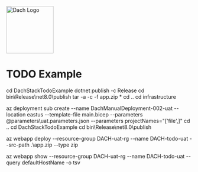 <img src="https://github.com/user-attachments/assets/f63c4554-f000-47ff-a78f-8dcf2a236ad8" alt="Dach Logo" width="128" height="128">

#  TODO Example
cd DachStackTodoExample
dotnet publish -c Release
cd bin\Release\net8.0\publish
tar -a -c -f app.zip *
cd ..
cd infrastructure

az deployment sub create --name DachManualDeployment-002-uat --location eastus --template-file main.bicep --parameters @parameters\uat.parameters.json --parameters projectNames="['file',]"
cd ..
cd DachStackTodoExample
cd bin\Release\net8.0\publish

az webapp deploy --resource-group DACH-uat-rg --name DACH-todo-uat --src-path .\app.zip --type zip

az webapp show --resource-group DACH-uat-rg --name DACH-todo-uat --query defaultHostName -o tsv

